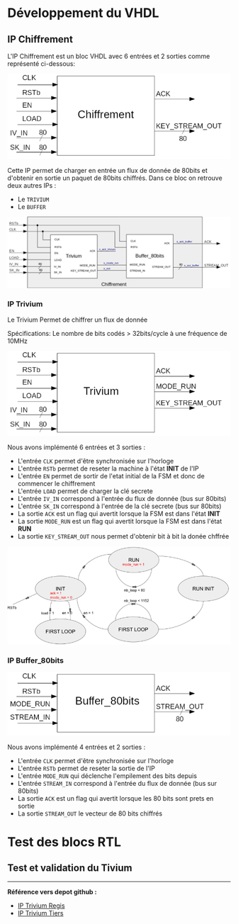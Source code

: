 # Développement du VHDL

## IP Chiffrement

L'IP Chiffrement est un bloc VHDL avec 6 entrées et 2 sorties comme représenté ci-dessous:

![IP Chiffrement](presentation/Chiffrement.png "IP Chiffrement")

Cette IP permet de charger en entrée un flux de donnée de 80bits et d'obtenir en sortie un paquet de 80bits chiffrés.
Dans ce bloc on retrouve deux autres IPs :
- Le `TRIVIUM`
- Le `BUFFER`

![Chiffrement ARCHI](presentation/Chiffrement_TOP.png "Chiffrement ARCHI")

### IP Trivium

Le Trivium Permet de chiffrer un flux de donnée

Spécifications:
Le nombre de bits codés > 32bits/cycle à une fréquence de 10MHz

![Trivium](presentation/Trivium.png "Trivium")

Nous avons implémenté 6 entrées et 3 sorties :
- L'entrée `CLK` permet d'être synchronisée sur l'horloge
- L'entrée `RSTb` permet de reseter la machine à l'état **INIT** de l'IP
- L'entrée `EN` permet de sortir de l'etat initial de la FSM et donc de commencer le chiffrement
- L'entrée `LOAD` permet de charger la clé secrete
- L'entrée `IV_IN` correspond à l'entrée du flux de donnée (bus sur 80bits)
- L'entrée `SK_IN` correspond à l'entrée de la clé secrete (bus sur 80bits)
- La sortie `ACK` est un flag qui avertit lorsque la FSM est dans l'état **INIT**
- La sortie `MODE_RUN` est un flag qui avertit lorsque la FSM est dans l'état **RUN**
- La sortie `KEY_STREAM_OUT` nous permet d'obtenir bit à bit la donée chffrée

![FSM Trivium](presentation/Trivium_FSM.png "FSM Trivium")

### IP Buffer_80bits

![Buffer](presentation/Buffer.png "Buffer")

Nous avons implémenté 4 entrées et 2 sorties :
- L'entrée `CLK` permet d'être synchronisée sur l'horloge
- L'entrée `RSTb` permet de reseter la sortie de l'IP
- L'entrée `MODE_RUN` qui déclenche l'empilement des bits depuis
- L'entrée `STREAM_IN` correspond à l'entrée du flux de donnée (bus sur 80bits)
- La sortie `ACK` est un flag qui avertit lorsque les 80 bits sont prets en sortie
- La sortie `STREAM_OUT` le vecteur de 80 bits chiffrés

# Test des blocs RTL

## Test et validation du Tivium

_________________________________
**Référence vers depot github :**

- [IP Trivium Regis](https://github.com/inmcm/HDL_Ciphers/blob/master/Trivium)
- [IP Trivium Tiers](https://github.com/yahniukov/Trivium_FPGA)
